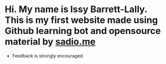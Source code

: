 Hi. My name is Issy Barrett-Lally.
This is my first website made using Github learning bot and opensource material by <a href="https://github.com/Mamadou888/Sadio.me">sadio.me</a>
============

- Feedback is strongly encouraged.
